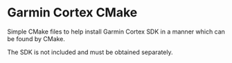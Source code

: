 # Garmin Cortex CMake

Simple CMake files to help install Garmin Cortex SDK in a manner which can be found by CMake.

The SDK is not included and must be obtained separately.
